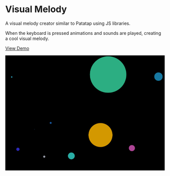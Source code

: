 # Visual Melody

A visual melody creator similar to Patatap using JS libraries. 

When the keyboard is pressed animations and sounds are played, creating a cool visual melody. 


[View Demo](https://sergimarquez.github.io/visual-melody/)

![project screenshot](/screenshot.jpg?raw=true "Visual Melody Screenshot")

